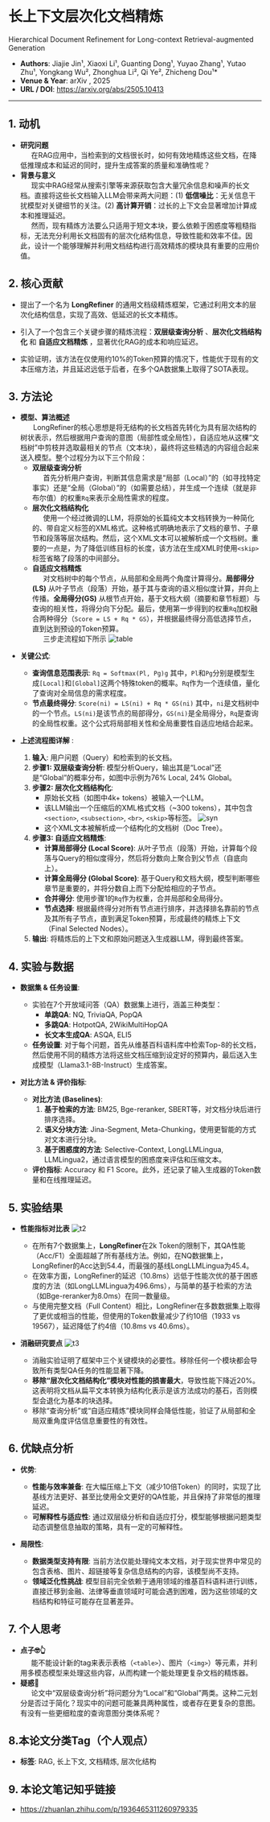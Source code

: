 # 长上下文层次化文档精炼
Hierarchical Document Refinement for Long-context Retrieval-augmented Generation 

- **Authors**: Jiajie Jin¹, Xiaoxi Li¹, Guanting Dong¹, Yuyao Zhang¹, Yutao Zhu¹, Yongkang Wu², Zhonghua Li², Qi Ye², Zhicheng Dou¹*
- **Venue & Year**: arXiv , 2025
- **URL / DOI**: https://arxiv.org/abs/2505.10413

---

## 1. 动机

* **研究问题**<br> `   `在RAG应用中，当检索到的文档很长时，如何有效地精炼这些文档，在降低推理成本和延迟的同时，提升生成答案的质量和准确性呢？
* **背景与意义** <br>`   `现实中RAG经常从搜索引擎等来源获取包含大量冗余信息和噪声的长文档。直接将这些长文档输入LLM会带来两大问题：(1) **低信噪比**：无关信息干扰模型对关键细节的关注。(2) **高计算开销**：过长的上下文会显著增加计算成本和推理延迟。<br>`   `然而，现有精炼方法要么只适用于短文本块，要么依赖于困惑度等粗糙指标，无法充分利用长文档固有的层次化结构信息，导致性能和效率不佳。因此，设计一个能够理解并利用文档结构进行高效精炼的模块具有重要的应用价值。

## 2. 核心贡献

- 提出了一个名为 **LongRefiner** 的通用文档级精炼框架，它通过利用文本的层次化结构信息，实现了高效、低延迟的长文本精炼。
- 引入了一个包含三个关键步骤的精炼流程：**双层级查询分析** 、**层次化文档结构化**  和 **自适应文档精炼** ，显著优化RAG的成本和响应延迟。

- 实验证明，该方法在仅使用约10%的Token预算的情况下，性能优于现有的文本压缩方法，并且延迟远低于后者，在多个QA数据集上取得了SOTA表现。

## 3. 方法论

* **模型、算法概述**
 <br>`   ` LongRefiner的核心思想是将无结构的长文档首先转化为具有层次结构的树状表示，然后根据用户查询的意图（局部性或全局性），自适应地从这棵“文档树”中剪枝并选取最相关的节点（文本块），最终将这些精选的内容组合起来送入模型。整个过程分为以下三个阶段：
    * **双层级查询分析**<br>`   `首先分析用户查询，判断其信息需求是“局部（Local）”的（如寻找特定事实）还是“全局（Global）”的（如需要总结），并生成一个连续（就是非布尔值）的权重`Rq`来表示全局性需求的程度。
    * **层次化文档结构化**<br>`   `使用一个经过微调的LLM，将原始的长篇纯文本文档转换为一种简化的、带自定义标签的XML格式。这种格式明确地表示了文档的章节、子章节和段落等层次结构。然后，这个XML文本可以被解析成一个文档树。重要的一点是，为了降低训练目标的长度，该方法在生成XML时使用`<skip>`标签省略了段落的中间部分。
    * **自适应文档精炼**<br>`   `对文档树中的每个节点，从局部和全局两个角度计算得分。**局部得分(LS)** 从叶子节点（段落）开始，基于其与查询的语义相似度计算，并向上传播。**全局得分(GS)** 从根节点开始，基于文档大纲（摘要和章节标题）与查询的相关性，将得分向下分配。最后，使用第一步得到的权重`Rq`加权融合两种得分（`Score = LS + Rq * GS`），并根据最终得分高低选择节点，直到达到预设的Token预算。
    <br>`   `三步走流程如下所示
    ![table](image/f1.png)

- **关键公式**:
    - **查询信息范围表示**:
      `Rq = Softmax(Pl, Pg)g`
      其中，`Pl`和`Pg`分别是模型生成`[Local]`和`[Global]`这两个特殊token的概率。`Rq`作为一个连续值，量化了查询对全局信息的需求程度。
    - **节点最终得分**:
      `Score(ni) = LS(ni) + Rq * GS(ni)`
      其中，`ni`是文档树中的一个节点。`LS(ni)`是该节点的局部得分，`GS(ni)`是全局得分，`Rq`是查询的全局性权重。这个公式将局部相关性和全局重要性自适应地结合起来。

- **上述流程图详解** :
    1.  **输入**: 用户问题（Query）和检索到的长文档。
    2.  **步骤1: 双层级查询分析**: 模型分析Query，输出其是“Local”还是“Global”的概率分布，如图中示例为76% Local, 24% Global。
    3.  **步骤2: 层次化文档结构化**:
        -   原始长文档（如图中4k+ tokens）被输入一个LLM。
        -   该LLM输出一个压缩后的XML格式文档（~300 tokens），其中包含`<section>`, `<subsection>`, `<br>`, `<skip>`等标签。
  ![syn](image/syn.png)
        -   这个XML文本被解析成一个结构化的文档树（Doc Tree）。
    4.  **步骤3: 自适应文档精炼**:
        -   **计算局部得分 (Local Score)**: 从叶子节点（段落）开始，计算每个段落与Query的相似度得分，然后将分数向上聚合到父节点（自底向上）。
        -   **计算全局得分 (Global Score)**: 基于Query和文档大纲，模型判断哪些章节是重要的，并将分数自上而下分配给相应的子节点。
        -   **合并得分**: 使用步骤1的`Rq`作为权重，合并局部和全局得分。
        -   **节点选择**: 根据最终得分对所有节点进行排序，并选择排名靠前的节点及其所有子节点，直到满足Token预算，形成最终的精炼上下文（Final Selected Nodes）。
    5.  **输出**: 将精炼后的上下文和原始问题送入生成器LLM，得到最终答案。

## 4. 实验与数据 

- **数据集 & 任务设置**:
    -   实验在7个开放域问答（QA）数据集上进行，涵盖三种类型：
        -   **单跳QA**: NQ, TriviaQA, PopQA
        -   **多跳QA**: HotpotQA, 2WikiMultiHopQA
        -   **长文本生成QA**: ASQA, ELI5
    -   **任务设置**: 对于每个问题，首先从维基百科语料库中检索Top-8的长文档，然后使用不同的精炼方法将这些文档压缩到设定好的预算内，最后送入生成模型（Llama3.1-8B-Instruct）生成答案。

- **对比方法 & 评价指标**:
    -   **对比方法 (Baselines)**:
        1.  **基于检索的方法**: BM25, Bge-reranker, SBERT等，对文档分块后进行排序选择。
        2.  **语义分块方法**: Jina-Segment, Meta-Chunking，使用更智能的方式对文本进行分块。
        3.  **基于困惑度的方法**: Selective-Context, LongLLMLingua, LLMLingua2，通过语言模型的困惑度来评估和压缩文本。
    -   **评价指标**: Accuracy 和 F1 Score。此外，还记录了输入生成器的Token数量和在线推理延迟。

## 5. 实验结果

- **性能指标对比表** 
  ![t2](image/t2.png)
    -   在所有7个数据集上，**LongRefiner**在2k Token的限制下，其QA性能（Acc/F1）全面超越了所有基线方法。例如，在NQ数据集上，LongRefiner的Acc达到54.4，而最强的基线LongLLMLingua为45.4。
    -   在效率方面，LongRefiner的延迟（10.8ms）远低于性能次优的基于困惑度的方法（如LongLLMLingua为496.6ms），与简单的基于检索的方法（如Bge-reranker为8.0ms）在同一数量级。
    -   与使用完整文档（Full Content）相比，LongRefiner在多数数据集上取得了更优或相当的性能，但使用的Token数量减少了约10倍（1933 vs 19567），延迟降低了约4倍（10.8ms vs 40.6ms）。

- **消融研究要点** 
  ![t3](image/t3.png)
    -   消融实验证明了框架中三个关键模块的必要性。移除任何一个模块都会导致所有类型QA任务的性能显著下降。
    -   **移除“层次化文档结构化”模块对性能的损害最大**，导致性能下降近20%。这表明将文档从扁平文本转换为结构化表示是该方法成功的基石，否则模型会退化为基本的块选择。
    -   移除“查询分析”或“自适应精炼”模块同样会降低性能，验证了从局部和全局双重角度评估信息重要性的有效性。

## 6. 优缺点分析 

- **优势**:

    -   **性能与效率兼备**: 在大幅压缩上下文（减少10倍Token）的同时，实现了比基线方法更好、甚至比使用全文更好的QA性能，并且保持了非常低的推理延迟。
    -   **可解释性与适应性**: 通过双层级分析和自适应打分，模型能够根据问题类型动态调整信息抽取的策略，具有一定的可解释性。


- **局限性**:
    -   **数据类型支持有限**: 当前方法仅能处理纯文本文档，对于现实世界中常见的包含表格、图片、超链接等复杂信息结构的内容，该模型尚不支持。
    -   **领域泛化性挑战**: 模型目前完全依赖于通用领域的维基百科语料进行训练，直接迁移到金融、法律等垂直领域时可能会遇到困难，因为这些领域的文档结构和特征可能存在显著差异。

## 7. 个人思考 

* ​**点子🤓👆**
<br>`   `能不能设计新的tag来表示表格（`<table>`）、图片（`<img>`）等元素，并利用多模态模型来处理这些内容，从而构建一个能处理更复杂文档的精炼器。
* **疑惑👀**
<br>`   `论文中“双层级查询分析”将问题分为“Local”和“Global”两类。这种二元划分是否过于简化？现实中的问题可能兼具两种属性，或者存在更复杂的意图。有没有一些更细粒度的查询意图分类体系呢？
    


## 8.本论文分类Tag（个人观点）

- **标签**: RAG, 长上下文, 文档精炼, 层次化结构

## 9. 本论文笔记知乎链接
* https://zhuanlan.zhihu.com/p/1936465311260979335

